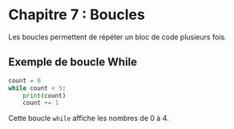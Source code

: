 # Chapitre 7 : Boucles

Les boucles permettent de répéter un bloc de code plusieurs fois.

## Exemple de boucle While

```python
count = 0
while count < 5:
    print(count)
    count += 1
```

Cette boucle `while` affiche les nombres de 0 à 4.